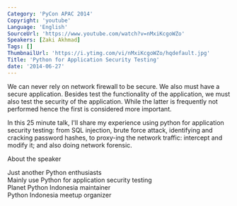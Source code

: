 ```yaml
---
Category: 'PyCon APAC 2014'
Copyright: 'youtube'
Language: 'English'
SourceUrl: 'https://www.youtube.com/watch?v=nMxiKcgoWZo'
Speakers: [Zaki Akhmad]
Tags: []
ThumbnailUrl: 'https://i.ytimg.com/vi/nMxiKcgoWZo/hqdefault.jpg'
Title: 'Python for Application Security Testing'
date: '2014-06-27'
---
```

We can never rely on network firewall to be secure. We also must have a secure application. Besides test the functionality of the application, we must also test the security of the application. While the latter is frequently not performed hence the first is considered more important.

In this 25 minute talk, I'll share my experience using python for application security testing: from SQL injection, brute force attack, identifying and cracking password hashes, to proxy-ing the network traffic: intercept and modify it; and also doing network forensic.


About the speaker

Just another Python enthusiasts  
Mainly use Python for application security testing  
Planet Python Indonesia maintainer  
Python Indonesia meetup organizer  